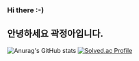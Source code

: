 ### Hi there :-)
## 안녕하세요 곽정아입니다.

<!--
**JungahGoak/JungahGoak** is a ✨ _special_ ✨ repository because its `README.md` (this file) appears on your GitHub profile.

Here are some ideas to get you started:

- 🔭 I’m currently working on ...
- 🌱 I’m currently learning ...
- 👯 I’m looking to collaborate on ...
- 🤔 I’m looking for help with ...
- 💬 Ask me about ...
- 📫 How to reach me: ...
- 😄 Pronouns: ...
- ⚡ Fun fact: ...
-->

![Anurag's GitHub stats](https://github-readme-stats.vercel.app/api?username=JungahGoak&show_icons=true&theme=radical)
[![Solved.ac Profile](http://mazassumnida.wtf/api/v2/generate_badge?boj=kwakjungah)](https://solved.ac/kwakjungah/)

